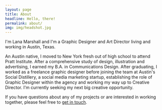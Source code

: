 ```yaml
---
layout: page
title: About
headline: Hello, there!
permalink: about/
img: img/headshot.jpg
---
```


I'm Lana Marshall and I'm a Graphic Designer and Art Director living and working in Austin, Texas.

An Austin native, I moved to New York fresh out of high school to attend Pratt Institute. After a comprehensive study of design, illustration and advertising, I earned my B.A. in Communications Design. After graduating, I worked as a freelance graphic designer before joining the team at Austin's Social Distillery, a social media marketing startup, establishing the role of Graphic Designer within the agency and working my way up to Creative Director. I'm currently seeking my next big creative opportunity.

If you have questions about any of my projects or are interested in working together, please feel free to <a href="/contact/">get in touch</a>.